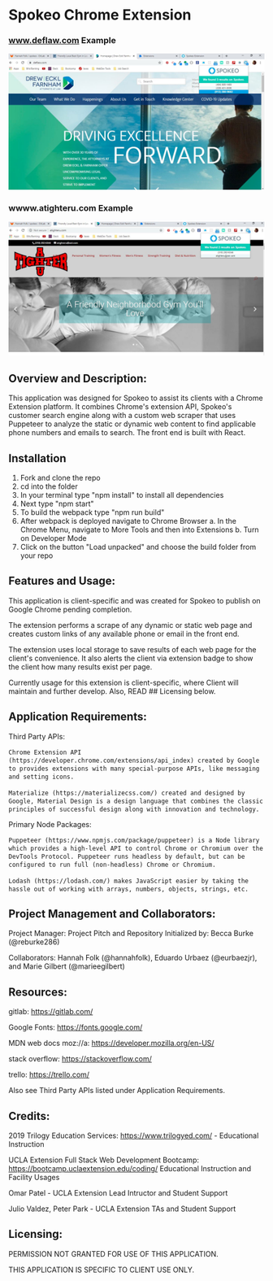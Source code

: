 # Spokeo Chrome Extension

### www.deflaw.com Example
[![Example 1](docs/SpokeoExample1.jpg)](docs/SpokeoExample1.jpg)

### wwww.atighteru.com Example
[![Example 2](docs/SpokeoExample2.jpg)](docs/SpokeoExample2.jpg)

## Overview and Description:

This application was designed for Spokeo to assist its clients with a Chrome Extension platform. It combines Chrome's extension API, Spokeo's customer search engine along with a custom web scraper that uses Puppeteer to analyze the static or dynamic web content to find applicable phone numbers and emails to search. The front end is built with React.

## Installation

1. Fork and clone the repo
2. cd into the folder
3. In your terminal type "npm install" to install all dependencies
4. Next type "npm start"
5. To build the webpack type "npm run build"
6. After webpack is deployed navigate to Chrome Browser
   a. In the Chrome Menu, navigate to More Tools and then into Extensions
   b. Turn on Developer Mode
7. Click on the button "Load unpacked" and choose the build folder from your repo

## Features and Usage:

This application is client-specific and was created for Spokeo to publish on Google Chrome pending completion.

The extension performs a scrape of any dynamic or static web page and creates custom links of any available phone or email in the front end.

The extension uses local storage to save results of each web page for the client's convenience. It also alerts the client via extension badge to show the client how many results exist per page.

Currently usage for this extension is client-specific, where Client will maintain and further develop. Also, READ ## Licensing below.

## Application Requirements:

Third Party APIs:

    Chrome Extension API (https://developer.chrome.com/extensions/api_index) created by Google to provides extensions with many special-purpose APIs, like messaging and setting icons.

    Materialize (https://materializecss.com/) created and designed by Google, Material Design is a design language that combines the classic principles of successful design along with innovation and technology.

Primary Node Packages:

    Puppeteer (https://www.npmjs.com/package/puppeteer) is a Node library which provides a high-level API to control Chrome or Chromium over the DevTools Protocol. Puppeteer runs headless by default, but can be configured to run full (non-headless) Chrome or Chromium.

    Lodash (https://lodash.com/) makes JavaScript easier by taking the hassle out of working with arrays, numbers, objects, strings, etc.

## Project Management and Collaborators:

Project Manager: Project Pitch and Repository Initialized by: Becca Burke (@reburke286)

Collaborators: Hannah Folk (@hannahfolk), Eduardo Urbaez (@eurbaezjr), and Marie Gilbert (@marieegilbert)

## Resources:

gitlab: https://gitlab.com/

Google Fonts: https://fonts.google.com/

MDN web docs moz://a: https://developer.mozilla.org/en-US/

stack overflow: https://stackoverflow.com/

trello: https://trello.com/

Also see Third Party APIs listed under Application Requirements.

## Credits:

2019 Trilogy Education Services: https://www.trilogyed.com/ - Educational Instruction

UCLA Extension Full Stack Web Development Bootcamp: https://bootcamp.uclaextension.edu/coding/  Educational Instruction and Facility Usages

Omar Patel - UCLA Extension Lead Intructor and Student Support

Julio Valdez, Peter Park - UCLA Extension TAs and Student Support

## Licensing:

PERMISSION NOT GRANTED FOR USE OF THIS APPLICATION.

THIS APPLICATION IS SPECIFIC TO CLIENT USE ONLY.
